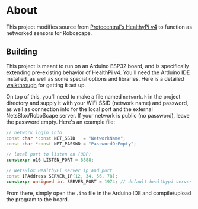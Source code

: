 # About

This project modifies source from [Protocentral's HealthyPi v4](https://github.com/Protocentral/protocentral_healthypi_v4) to function as networked sensors for Roboscape.

## Building

This project is meant to run on an Arduino ESP32 board, and is specifically extending pre-existing behavior of HealthPi v4.
You'll need the Arduino IDE installed, as well as some special options and libraries.
Here is a detailed [walkthrough](https://healthypi.protocentral.com/Programming_HealthyPiv4.html) for getting it set up.

On top of this, you'll need to make a file named `network.h` in the project directory and supply it with your WiFi SSID (network name) and password, as well as connection info for the local port and the external NetsBlox/RoboScape server.
If your network is public (no password), leave the password empty.
Here's an example file:

```cpp
// network login info
const char *const NET_SSID   = "NetworkName";
const char *const NET_PASSWD = "PasswordOrEmpty";

// local port to listen on (UDP)
constexpr u16 LISTEN_PORT = 8888;

// NetsBlox HealthyPi server ip and port
const IPAddress SERVER_IP(12, 34, 56, 78);
constexpr unsigned int SERVER_PORT = 1974; // default healthypi server port
```

From there, simply open the `.ino` file in the Arduino IDE and compile/upload the program to the board.